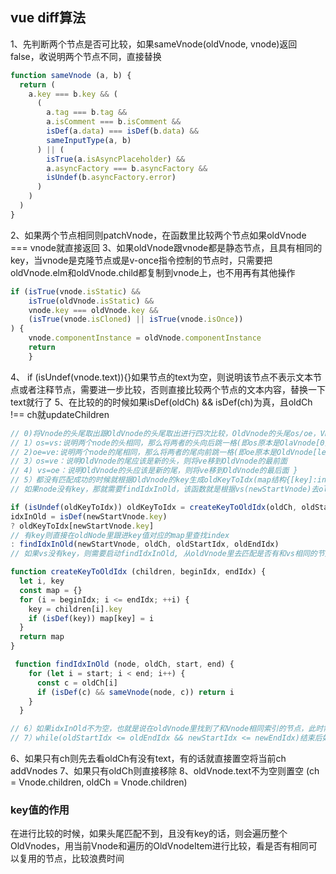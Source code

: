 <!--
 * @Descripttion: helloword
 * @Author: zhaowenlin
-->

## vue diff算法
1、先判断两个节点是否可比较，如果sameVnode(oldVnode, vnode)返回false，收说明两个节点不同，直接替换
```javascript
function sameVnode (a, b) {
  return (
    a.key === b.key && (
      (
        a.tag === b.tag &&
        a.isComment === b.isComment &&
        isDef(a.data) === isDef(b.data) &&
        sameInputType(a, b)
      ) || (
        isTrue(a.isAsyncPlaceholder) &&
        a.asyncFactory === b.asyncFactory &&
        isUndef(b.asyncFactory.error)
      )
    )
  )
}
```
2、如果两个节点相同则patchVnode，在函数里比较两个节点如果oldVnode === vnode就直接返回
3、如果oldVnode跟vnode都是静态节点，且具有相同的key，当vnode是克隆节点或是v-once指令控制的节点时，只需要把oldVnode.elm和oldVnode.child都复制到vnode上，也不用再有其他操作
```javascript
if (isTrue(vnode.isStatic) &&
    isTrue(oldVnode.isStatic) &&
    vnode.key === oldVnode.key &&
    (isTrue(vnode.isCloned) || isTrue(vnode.isOnce))
) {
    vnode.componentInstance = oldVnode.componentInstance
    return
    }
```
4、 if (isUndef(vnode.text)){}如果节点的text为空，则说明该节点不表示文本节点或者注释节点，需要进一步比较，否则直接比较两个节点的文本内容，替换一下text就行了
5、在比较的的时候如果isDef(oldCh) && isDef(ch)为真，且oldCh !== ch就updateChildren
```javascript
// 0)将Vnode的头尾取出跟OldVnode的头尾取出进行四次比较，OldVnode的头尾os/oe，Vnode的头尾vs/ve
// 1）os=vs:说明两个node的头相同，那么将两者的头向后跳一格(即os原本是OlaVnode[0],变成OldVnode[1])
// 2)oe=ve:说明两个node的尾相同，那么将两者的尾向前跳一格(即oe原本是OldVnode[length-1],变 成OldVnode[length-2])
// 3）os=ve：说明OldVnode的尾应该是新的头，则将ve移到OldVnode的最前面
// 4) vs=oe：说明OldVnode的头应该是新的尾，则将ve移到OldVnode的最后面 }
// 5）都没有匹配成功的时候就根据OldVnode的key生成oldKeyToIdx(map结构{[key]:index}),
// 如果node没有key，那就需要findIdxInOld，该函数就是根据vs(newStartVnode)去oldNodes里去遍历查找，看是否能找到和自己相同的node

if (isUndef(oldKeyToIdx)) oldKeyToIdx = createKeyToOldIdx(oldCh, oldStartIdx, oldEndIdx)
idxInOld = isDef(newStartVnode.key) 
? oldKeyToIdx[newStartVnode.key] 
// 有key则直接在oldNode里跟进key值对应的map里查找index
: findIdxInOld(newStartVnode, oldCh, oldStartIdx, oldEndIdx)
// 如果vs没有key，则需要启动findIdxInOld, 从oldVnode里去匹配是否有和vs相同的节点，并返回在oldVnode里的index

function createKeyToOldIdx (children, beginIdx, endIdx) {
  let i, key
  const map = {}
  for (i = beginIdx; i <= endIdx; ++i) {
    key = children[i].key
    if (isDef(key)) map[key] = i
  }
  return map
}

 function findIdxInOld (node, oldCh, start, end) {
    for (let i = start; i < end; i++) {
      const c = oldCh[i]
      if (isDef(c) && sameVnode(node, c)) return i
    }
  }

// 6）如果idxInOld不为空，也就是说在oldVnode里找到了和Vnode相同索引的节点，此时需要比较这两个节点是否相同，如果不同就代表同一个key不同元素，则直接当成一个新的节点在oldStartVnode后面createElm；如果两个节点相同，则将找到的这个oldCh[idxInOld]移到此时的oldStartVnode前面
// 7）while(oldStartIdx <= oldEndIdx && newStartIdx <= newEndIdx)结束后如果oldStartIdx > oldEndIdx则说明需要新增节点，新增当前newEndIdx节点，否则移除 oldStartIdx到oldEndIdx之间的节点
```
6、如果只有ch则先去看oldCh有没有text，有的话就直接置空将当前ch addVnodes
7、如果只有oldCh则直接移除
8、oldVnode.text不为空则置空
(ch = Vnode.children, oldCh = Vnode.children)

### key值的作用
在进行比较的时候，如果头尾匹配不到，且没有key的话，则会遍历整个OldVnodes，用当前Vnode和遍历的OldVnodeItem进行比较，看是否有相同可以复用的节点，比较浪费时间